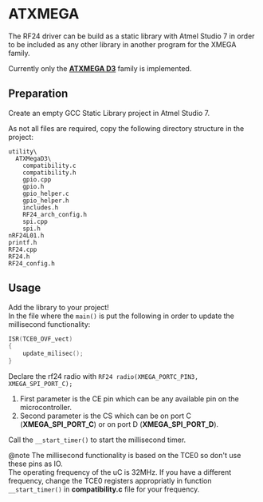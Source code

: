 # ATXMEGA
The RF24 driver can be build as a static library with Atmel Studio 7 in order to be included as any other library in another program for the XMEGA family.

Currently only the [<b>ATXMEGA D3</b>](https://www.microchip.com/wwwproducts/en/ATxmega64d3) family is implemented.

## Preparation
Create an empty GCC Static Library project in Atmel Studio 7.

As not all files are required, copy the following directory structure in the project:

```text
utility\
  ATXMegaD3\
    compatibility.c
    compatibility.h
    gpio.cpp
    gpio.h
    gpio_helper.c
    gpio_helper.h
    includes.h
    RF24_arch_config.h
    spi.cpp
    spi.h
nRF24L01.h
printf.h
RF24.cpp
RF24.h
RF24_config.h
```

## Usage

Add the library to your project!<br>
In the file where the `main()` is put the following in order to update the millisecond functionality:
```cpp
ISR(TCE0_OVF_vect)
{
	update_milisec();
}
```
Declare the rf24 radio with `RF24 radio(XMEGA_PORTC_PIN3, XMEGA_SPI_PORT_C);`

1. First parameter is the CE pin which can be any available pin on the microcontroller.
2. Second parameter is the CS which can be on port C (**XMEGA_SPI_PORT_C**) or on port D (**XMEGA_SPI_PORT_D**).

Call the `__start_timer()` to start the millisecond timer.

@note
The millisecond functionality is based on the TCE0 so don't use these pins as IO.<br>
The operating frequency of the uC is 32MHz. If you have a different frequency, change the TCE0 registers appropriatly in function `__start_timer()` in **compatibility.c** file for your frequency.
